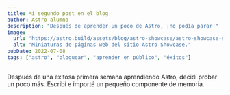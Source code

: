 ```yaml
---
title: Mi segundo post en el blog
author: Astro alumno
description: "Después de aprender un poco de Astro, ¡no podía parar!"
image:
  url: "https://astro.build/assets/blog/astro-showcase/astro-showcase-screenshot.jpg"
  alt: "Miniaturas de páginas web del sitio Astro Showcase."
pubDate: 2022-07-08
tags: ["astro", "bloguear", "aprender en público", "éxitos"]
---
```


Después de una exitosa primera semana aprendiendo Astro, decidí probar un poco más. Escribí e importé un pequeño componente de memoria.
